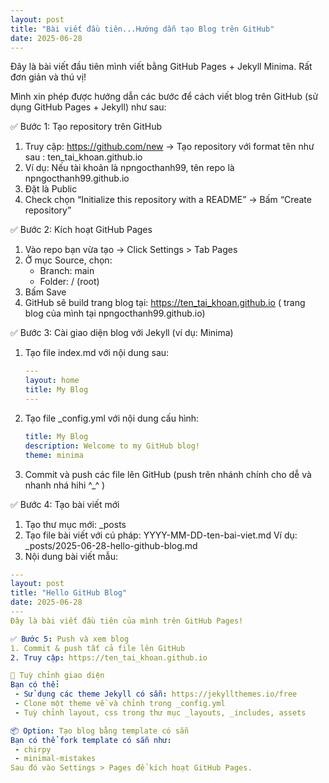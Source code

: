 ```yaml
---
layout: post
title: "Bài viết đầu tiên...Hướng dẫn tạo Blog trên GitHub"
date: 2025-06-28
---
```


Đây là bài viết đầu tiên mình viết bằng GitHub Pages + Jekyll Minima. Rất đơn giản và thú vị!

Mình xin phép được hướng dẫn các bước để cách viết blog trên GitHub (sử dụng GitHub Pages + Jekyll) như sau: 

✅ Bước 1: Tạo repository trên GitHub  
  1. Truy cập: https://github.com/new -> Tạo repository với format tên như sau : ten_tai_khoan.github.io
  2. Ví dụ: Nếu tài khoản là npngocthanh99, tên repo là npngocthanh99.github.io
  3. Đặt là Public
  4. Check chọn “Initialize this repository with a README” -> Bấm “Create repository”

✅ Bước 2: Kích hoạt GitHub Pages
  1. Vào repo bạn vừa tạo -> Click Settings > Tab Pages
  2. Ở mục Source, chọn:
     - Branch: main 
     - Folder: / (root) 
  3. Bấm Save 
  4. GitHub sẽ build trang blog tại: https://ten_tai_khoan.github.io ( trang blog của mình tại npngocthanh99.github.io)

✅ Bước 3: Cài giao diện blog với Jekyll (ví dụ: Minima)
  1. Tạo file index.md với nội dung sau:

     ```yaml
     ---
     layout: home
     title: My Blog
     ---

  2. Tạo file _config.yml với nội dung cấu hình:
     
     ```yaml
     title: My Blog
     description: Welcome to my GitHub blog!
     theme: minima
     
  4. Commit và push các file lên GitHub (push trên nhánh chính cho dễ và nhanh nhá hihi ^_^ )

✅ Bước 4: Tạo bài viết mới
  1. Tạo thư mục mới: _posts
  2. Tạo file bài viết với cú pháp: YYYY-MM-DD-ten-bai-viet.md
     Ví dụ: _posts/2025-06-28-hello-github-blog.md
  3. Nội dung bài viết mẫu:
  
  ```yaml
  ---
  layout: post
  title: "Hello GitHub Blog"
  date: 2025-06-28
  ---
  Đây là bài viết đầu tiên của mình trên GitHub Pages!

✅ Bước 5: Push và xem blog
  1. Commit & push tất cả file lên GitHub
  2. Truy cập: https://ten_tai_khoan.github.io

🎨 Tuỳ chỉnh giao diện
 Bạn có thể:
   - Sử dụng các theme Jekyll có sẵn: https://jekyllthemes.io/free
   - Clone một theme về và chỉnh trong _config.yml
   - Tuỳ chỉnh layout, css trong thư mục _layouts, _includes, assets

📦 Option: Tạo blog bằng template có sẵn
 Bạn có thể fork template có sẵn như:
   - chirpy
   - minimal-mistakes
 Sau đó vào Settings > Pages để kích hoạt GitHub Pages.
